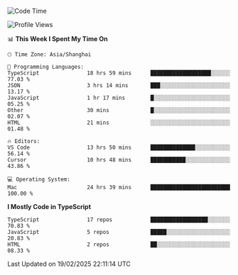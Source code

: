 <!--START_SECTION:waka-->
![Code Time](http://img.shields.io/badge/Code%20Time-7%2C288%20hrs%209%20mins-blue)

![Profile Views](http://img.shields.io/badge/Profile%20Views-3-blue)

📊 **This Week I Spent My Time On** 

```text
🕑︎ Time Zone: Asia/Shanghai

💬 Programming Languages: 
TypeScript               18 hrs 59 mins      ███████████████████░░░░░░   77.03 % 
JSON                     3 hrs 14 mins       ███░░░░░░░░░░░░░░░░░░░░░░   13.17 % 
JavaScript               1 hr 17 mins        █░░░░░░░░░░░░░░░░░░░░░░░░   05.25 % 
Other                    30 mins             █░░░░░░░░░░░░░░░░░░░░░░░░   02.07 % 
HTML                     21 mins             ░░░░░░░░░░░░░░░░░░░░░░░░░   01.48 % 

🔥 Editors: 
VS Code                  13 hrs 50 mins      ██████████████░░░░░░░░░░░   56.14 % 
Cursor                   10 hrs 48 mins      ███████████░░░░░░░░░░░░░░   43.86 % 

💻 Operating System: 
Mac                      24 hrs 39 mins      █████████████████████████   100.00 % 
```

**I Mostly Code in TypeScript** 

```text
TypeScript               17 repos            ██████████████████░░░░░░░   70.83 % 
JavaScript               5 repos             █████░░░░░░░░░░░░░░░░░░░░   20.83 % 
HTML                     2 repos             ██░░░░░░░░░░░░░░░░░░░░░░░   08.33 % 
```




 Last Updated on 19/02/2025 22:11:14 UTC
<!--END_SECTION:waka-->
